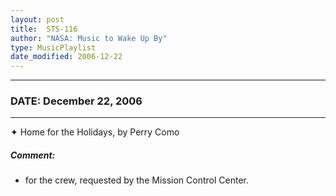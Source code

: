 ```yaml
---
layout: post
title:  STS-116
author: "NASA: Music to Wake Up By"
type: MusicPlaylist
date_modified: 2006-12-22
---
```


----
### DATE: December 22, 2006
----
✦ Home for the Holidays, by Perry Como

##### Comment:
* for the crew, requested by the Mission Control Center.
